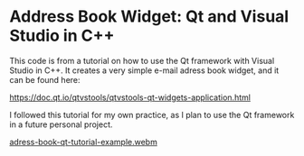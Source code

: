 # Address Book Widget: Qt and Visual Studio in C++

This code is from a tutorial on how to use the Qt framework with Visual Studio in C++. It creates a very simple e-mail adress book widget, and it can be found here:

https://doc.qt.io/qtvstools/qtvstools-qt-widgets-application.html

I followed this tutorial for my own practice, as I plan to use the Qt framework in a future personal project.

[adress-book-qt-tutorial-example.webm](https://github.com/RodrigoCastroAndrade/Address-Book-Widget/assets/130337859/15f19e48-49d4-4c53-a32f-b7440bfc0a4b)
